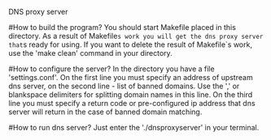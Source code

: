 DNS proxy server 

#How to build the program?
You should start Makefile placed in this directory. As a result of Makefile`s work you will get the dns proxy server that`s ready for using. If you want to delete the result of Makefile`s work, use the 'make clean' command in your directory.

#How to configure the server?
In the directory you have a file 'settings.conf'. On the first line you must specify an address of upstream dns server, on the second line - list of banned domains. Use the ',' or blankspace delimiters for splitting domain names in this line. On the third line you must specify a return code or pre-configured ip address that dns server will return in the case of banned domain matching. 

#How to run dns server?
Just enter the './dnsproxyserver' in your terminal. 
